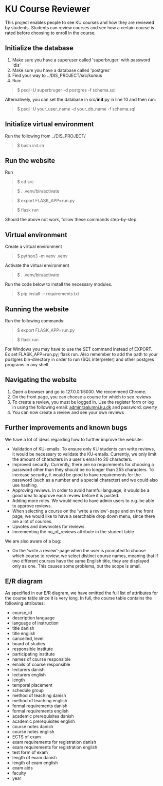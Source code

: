 # KU Course Reviewer

This project enables people to see KU courses and how they are reviewed by students. Students can review courses and see how a certain course is rated before choosing to enroll in the course.

## Initialize the database

1. Make sure you have a superuser called 'superbruger' with password 'dis'
2. Make sure you have a database called 'postgres'
3. Find your way to ../DIS_PROJECT/src/kursus
4. Run:

> $ psql -U superbruger -d postgres -f schema.sql

Alternatively, you can set the database in src/__init__.py in line 10 and then run:

> $ psql -U your_user_name -d your_db_name -f schema.sql

## Initialize virtual environment

Run the following from ../DIS_PROJECT/

> $ bash init.sh

## Run the website

Run

> $ cd src

> $ . .venv/bin/activate

> $ export FLASK_APP=run.py

> $ flask run

Should the above not work, follow these commands step-by-step:

## Virtual environment

Create a virtual environment

> $ python3 -m venv .venv

Activate the virtual environment

> $ . .venv/bin/activate

Run the code below to install the necessary modules.

> $ pip install -r requirements.txt

## Running the website

Run the following commands:

> $ export FLASK_APP=run.py

> $ flask run

For Windows you may have to use the SET command instead of EXPORT. Ex set FLASK_APP=run.py; flask run. Also remember to add the path to your postgres bin-directory in order to run (SQL interpreter) and other postgres programs in any shell.

## Navigating the website

1. Open a browser and go to 127.0.0.1:5000. We recommend Chrome.
2. On the front page, you can choose a course for which to see reviews
3. To create a review, you must be logged in. Use the register form or log in using the following email: admin@alumni.ku.dk and password: qwerty
4. You can now create a review and see your own reviews

## Further improvements and known bugs

We have a lot of ideas regarding how to further improve the website:

* Validation of KU-emails. To ensure only KU students can write reviews, it would be necessary to validate the KU-emails. Currently, we only limit the amount of characters in a user's email to 20 characters.
* Improved security. Currently, there are no requirements for choosing a password other than they should be no longer than 255 characters. To increase security, it would be good to have requirements for the password (such as a number and a special character) and we could also use hashing.
* Approving reviews. In order to avoid harmful language, it would be a good idea to approve each review before it is posted.
* Adding more roles. We would need to have admin users to e.g. be able to approve reviews.
* When selecting a course on the 'write a review'-page and on the front page, we would like to have a searchable drop down menu, since there are a lot of courses.
* Upvotes and downvotes for reviews.
* Incrementing the no_of_reviews attribute in the student table

We are also aware of a bug:

* On the 'write a review'-page when the user is prompted to choose which course to review, we select distinct course names, meaning that if two different courses have the same English title, they are displayed only as one. This causes some problems, but the scope is small.

## E/R diagram

As specified in our E/R diagram, we have omitted the full list of attributes for the course table since it is very long. In full, the course table contains the following attributes:

* course_id
* description language
* language of instruction
* title danish
* title english
* cancelled, level
* board of studies
* responsible institute
* participating institute
* names of course responsible
* emails of course responsible
* lecturers danish
* lecturers english
* length
* temporal placement
* schedule group
* method of teaching danish
* method of teaching english
* formal requirements danish
* formal requirements english
* academic prerequisites danish
* academic prerequisites english
* course notes danish
* course notes english
* ECTS of exam
* exam requirements for registration danish
* exam requirements for registration english
* test form of exam
* length of exam danish
* length of exam english
* exam aids
* faculty
* year
